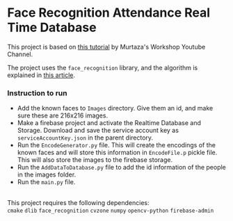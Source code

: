 # Face Recognition Attendance Real Time Database

This project is based on [this tutorial](https://youtu.be/iBomaK2ARyI?si=MYhYFiHieqHx_lOr) by Murtaza's Workshop Youtube Channel.

The project uses the `face_recognition` library, and the algorithm is explained in [this article](https://medium.com/@ageitgey/machine-learning-is-fun-part-4-modern-face-recognition-with-deep-learning-c3cffc121d78).


### Instruction to run
- Add the known faces to `Images` directory. Give them an id, and make sure these are 216x216 images.
- Make a firebase project and activate the Realtime Database and Storage. Download and save the service account key as `serviceAccountKey.json` in the parent directory.
- Run the `EncodeGenerator.py` file. This will create the encodings of the known faces and will store this information in `EncodeFile.p` pickle file. This will also store the images to the firebase storage.
- Run the `AddDataToDatabase.py` file to add the id information of the people in the images folder.
- Run the `main.py` file.


\
This project requires the following dependencies: \
`cmake`
`dlib`
`face_recognition`
`cvzone`
`numpy`
`opencv-python`
`firebase-admin`


